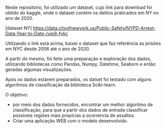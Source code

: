 Neste repositório, foi utilizado um dataset, cujo link para download foi obtido do kaggle, onde o dataset contém os delitos praticados em NY no ano de 2020. 


[dataset NY] https://data.cityofnewyork.us/Public-Safety/NYPD-Arrest-Data-Year-to-Date-/uip8-fykc

Utilizando o link está acima, baixei o dataset que faz referência as prisões em NYC desde 2006 até o ano de 2020.

A partir do mesmo, foi feito uma preparação e exploração dos dados, utilizando bibliotecas como Pandas, Numpy, Datetime, Seaborn e então geradas algumas visualizações.

Após os dados estarem preparados, os datset foi testado com alguns algoritmos de classificação da biblioteca Sciki-learn.

O objetivo:
 - por meio dos dados fornecidos, encontrar um melhor algoritmo de classificação, para que a partir dos dados de entrada classificar possíveis regiões mais propícias a ocorrencia de assaltos.
 - Criar uma aplicação WEB com o modelo desenvolvido.
